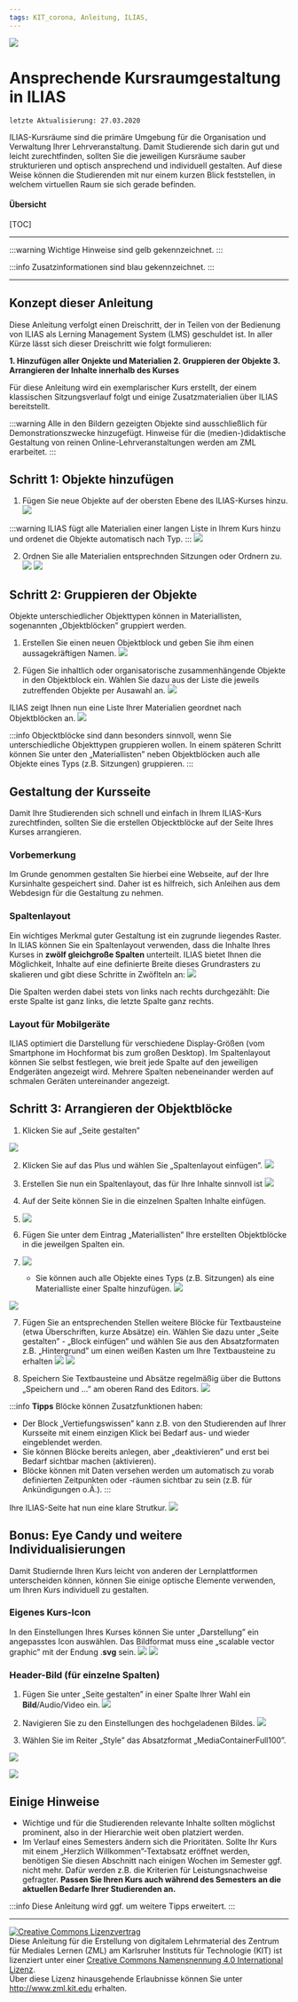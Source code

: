 ```yaml
---
tags: KIT_corona, Anleitung, ILIAS,
---
```

![](https://i.imgur.com/eAg9Fgb.png)

# Ansprechende Kursraumgestaltung in ILIAS
```
letzte Aktualisierung: 27.03.2020
```
ILIAS-Kursräume sind die primäre Umgebung für die Organisation und Verwaltung Ihrer Lehrveranstaltung. Damit Studierende sich darin gut und leicht zurechtfinden, sollten Sie die jeweiligen Kursräume sauber strukturieren und optisch ansprechend und individuell gestalten. Auf diese Weise können die Studierenden mit nur einem kurzen Blick feststellen, in welchem virtuellen Raum sie sich gerade befinden.

#### Übersicht
[TOC]

---

:::warning
Wichtige Hinweise sind gelb gekennzeichnet.
:::

:::info
Zusatzinformationen sind blau gekennzeichnet.
:::

---
## Konzept dieser Anleitung
Diese Anleitung verfolgt einen Dreischritt, der in Teilen von der Bedienung von ILIAS als Lerning Management System (LMS) geschuldet ist. In aller Kürze lässt sich dieser Dreischritt wie folgt formulieren:

**1. Hinzufügen aller Onjekte und Materialien
2. Gruppieren der Objekte
3. Arrangieren der Inhalte innerhalb des Kurses**

Für diese Anleitung wird ein exemplarischer Kurs erstellt, der einem klassischen Sitzungsverlauf folgt und einige Zusatzmaterialien über ILIAS bereitstellt.

:::warning
Alle in den Bildern gezeigten Objekte sind ausschließlich für Demonstrationszwecke hinzugefügt. Hinweise für die (medien-)didaktische Gestaltung von reinen Online-Lehrveranstaltungen werden am ZML erarbeitet.
:::

## Schritt 1: Objekte hinzufügen
1. Fügen Sie neue Objekte auf der obersten Ebene des ILIAS-Kurses hinzu.
![](https://i.imgur.com/njEVqKe.jpg)

:::warning
ILIAS fügt alle Materialien einer langen Liste in Ihrem Kurs hinzu und ordenet die Objekte automatisch nach Typ.
:::
![](https://i.imgur.com/22X1cQ3.jpg)

2. Ordnen Sie alle Materialien entsprechnden Sitzungen oder Ordnern zu.
![](https://i.imgur.com/dFxD2tL.jpg)
![](https://i.imgur.com/aQL3p2J.jpg)



## Schritt 2: Gruppieren der Objekte
Objekte unterschiedlicher Objekttypen können in Materiallisten, sogenannten „Objektblöcken” gruppiert werden. 
1. Erstellen Sie einen neuen Objektblock und geben Sie ihm einen aussagekräftigen Namen.
![](https://i.imgur.com/VpAiw7c.jpg)

2. Fügen Sie inhaltlich oder organisatorische zusammenhängende Objekte in den Objektblock ein. Wählen Sie dazu aus der Liste die jeweils zutreffenden Objekte per Ausawahl an.
![](https://i.imgur.com/VZ66jaJ.jpg)

ILIAS zeigt Ihnen nun eine Liste Ihrer Materialien geordnet nach Objektblöcken an. 
![](https://i.imgur.com/DGit48f.jpg)

:::info
Objecktblöcke sind dann besonders sinnvoll, wenn Sie unterschiedliche Objekttypen gruppieren wollen. In einem späteren Schritt können Sie unter den „Materiallisten” neben Objektblöcken auch alle Objekte eines Typs (z.B. Sitzungen) gruppieren.
:::

## Gestaltung der Kursseite

Damit Ihre Studierenden sich schnell und einfach in Ihrem ILIAS-Kurs zurechtfinden, sollten Sie die erstellen Objecktblöcke auf der Seite Ihres Kurses arrangieren.

### Vorbemerkung
Im Grunde genommen gestalten Sie hierbei eine Webseite, auf der Ihre Kursinhalte gespeichert sind. Daher ist es hilfreich, sich Anleihen aus dem Webdesign für die Gestaltung zu nehmen.

### Spaltenlayout
Ein wichtiges Merkmal guter Gestaltung ist ein zugrunde liegendes Raster. In ILIAS können Sie ein Spaltenlayout verwenden, dass die Inhalte Ihres Kurses in **zwölf gleichgroße Spalten** unterteilt. ILIAS bietet Ihnen die Möglichkeit, Inhalte auf eine definierte Breite dieses Grundrasters zu skalieren und gibt diese Schritte in Zwöflteln an:
![](https://i.imgur.com/1hhsu1B.jpg)


Die Spalten werden dabei stets von links nach rechts durchgezählt: Die erste Spalte ist ganz links, die letzte Spalte ganz rechts.

### Layout für Mobilgeräte
ILIAS optimiert die Darstellung für verschiedene Display-Größen (vom Smartphone im Hochformat bis zum großen Desktop). Im Spaltenlayout können Sie selbst festlegen, wie breit jede Spalte auf den jeweiligen Endgeräten angezeigt wird. Mehrere Spalten nebeneinander werden auf schmalen Geräten untereinander angezeigt.

## Schritt 3: Arrangieren der Objektblöcke
1. Klicken Sie auf „Seite gestalten”

![](https://i.imgur.com/Vf8zJp0.jpg)

2. Klicken Sie auf das Plus und wählen Sie „Spaltenlayout einfügen”.
![](https://i.imgur.com/DMW3lbw.jpg)

4. Erstellen Sie nun ein Spaltenlayout, das für Ihre Inhalte sinnvoll ist
![](https://i.imgur.com/zf9p76G.jpg)


5. Auf der Seite können Sie in die einzelnen Spalten Inhalte einfügen.
6. ![](https://i.imgur.com/4dIPt5p.jpg)

6. Fügen Sie unter dem Eintrag „Materiallisten” Ihre erstellten Objektblöcke in die jeweilgen Spalten ein.
7. ![](https://i.imgur.com/vSZTih6.jpg)

    * Sie können auch alle Objekte eines Typs (z.B. Sitzungen) als eine Materialliste einer Spalte hinzufügen.
    ![](https://i.imgur.com/9hapBoE.jpg)

![](https://i.imgur.com/Lq6g5r9.jpg)

7. Fügen Sie an entsprechenden Stellen weitere Blöcke für Textbausteine (etwa Überschriften, kurze Absätze) ein. Wählen Sie dazu unter „Seite gestalten” - „Block einfügen” und wählen Sie aus den Absatzformaten z.B. „Hintergrund” um einen weißen Kasten um Ihre Textbausteine zu erhalten
![](https://i.imgur.com/OcWgGaB.jpg)
![](https://i.imgur.com/sq5qEN1.jpg)


8. Speichern Sie Textbausteine und Absätze regelmäßig über die Buttons „Speichern und ...” am oberen Rand des Editors.
![](https://i.imgur.com/avQuvRB.jpg)


:::info
**Tipps**
Blöcke können Zusatzfunktionen haben:
* Der Block „Vertiefungswissen” kann z.B. von den Studierenden auf Ihrer Kursseite mit einem einzigen Klick bei Bedarf aus- und wieder eingeblendet werden.
* Sie können Blöcke bereits anlegen, aber „deaktivieren” und erst bei Bedarf sichtbar machen (aktivieren).
* Blöcke können mit Daten versehen werden um automatisch zu vorab definierten Zeitpunkten oder -räumen sichtbar zu sein (z.B. für Ankündigungen o.Ä.).
:::

Ihre ILIAS-Seite hat nun eine klare Strutkur.
![](https://i.imgur.com/sbO53DL.jpg)

## Bonus: Eye Candy und weitere Individualisierungen
Damit Studiernde Ihren Kurs leicht von anderen der Lernplattformen unterscheiden können, können Sie einige optische Elemente verwenden, um Ihren Kurs individuell zu gestalten.

### Eigenes Kurs-Icon
In den Einstellungen Ihres Kurses können Sie unter „Darstellung” ein angepasstes Icon auswählen. Das Bildformat muss eine „scalable vector graphic” mit der Endung .**svg** sein.
![](https://i.imgur.com/crsARwZ.jpg)
![](https://i.imgur.com/KQ6d1vQ.jpg)


### Header-Bild (für einzelne Spalten)
1. Fügen Sie unter „Seite gestalten” in einer Spalte Ihrer Wahl ein **Bild**/Audio/Video ein.
![](https://i.imgur.com/tJ4AlHc.jpg)



2. Navigieren Sie zu den Einstellungen des hochgeladenen Bildes.
![](https://i.imgur.com/n6pOQfK.jpg)

3. Wählen Sie im Reiter „Style” das Absatzformat „MediaContainerFull100”.

![](https://i.imgur.com/Iq7KhDx.jpg)

![](https://i.imgur.com/zhRrd7O.jpg)



## Einige Hinweise
* Wichtige und für die Studierenden relevante Inhalte sollten möglichst prominent, also in der Hierarchie weit oben platziert werden.
* Im Verlauf eines Semesters ändern sich die Prioritäten. Sollte Ihr Kurs mit einem „Herzlich Willkommen”-Textabsatz eröffnet werden, benötigen Sie diesen Abschnitt nach einigen Wochen im Semester ggf. nicht mehr. Dafür werden z.B. die Kriterien für Leistungsnachweise gefragter. **Passen Sie Ihren Kurs auch während des Semesters an die aktuellen Bedarfe Ihrer Studierenden an.**

:::info
Diese Anleitung wird ggf. um weitere Tipps erweitert.
:::

---

<a rel="license" href="http://creativecommons.org/licenses/by/4.0/"><img alt="Creative Commons Lizenzvertrag" style="border-width:0" src="https://i.creativecommons.org/l/by/4.0/88x31.png" /></a><br /><span xmlns:dct="http://purl.org/dc/terms/" property="dct:title">Diese Anleitung für die Erstellung von digitalem Lehrmaterial</span> des <span xmlns:cc="http://creativecommons.org/ns#" property="cc:attributionName">Zentrum für Mediales Lernen (ZML) am Karlsruher Instituts für Technologie (KIT)</span> ist lizenziert unter einer <a rel="license" href="http://creativecommons.org/licenses/by/4.0/">Creative Commons Namensnennung 4.0 International Lizenz</a>.<br />Über diese Lizenz hinausgehende Erlaubnisse können Sie unter <a xmlns:cc="http://creativecommons.org/ns#" href="http://www.zml.kit.edu" rel="cc:morePermissions">http://www.zml.kit.edu</a> erhalten.
